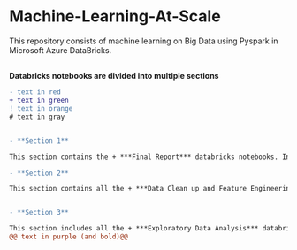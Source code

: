 # Machine-Learning-At-Scale
This repository consists of machine learning on Big Data using Pyspark in Microsoft Azure DataBricks. 

##
**Databricks notebooks are divided into multiple sections**

```diff
- text in red
+ text in green
! text in orange
# text in gray


- **Section 1**

This section contains the + ***Final Report*** databricks notebooks. In this notebook you will see the full report of our Project. 

- **Section 2**

This section contains all the + ***Data Clean up and Feature Engineering*** notebooks. 


- **Section 3**

This section includes all the + ***Exploratory Data Analysis*** databricks notebooks. #f03c15
@@ text in purple (and bold)@@
```
